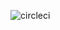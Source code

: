 ![circleci](https://circleci.com/gh/arpentnoir/legislation-search.svg?style=shield&circle-token=:circle-token)